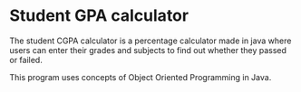 # Student GPA calculator

The student CGPA calculator is a percentage calculator made in java where users can enter their grades and subjects to find out whether they passed or failed.

This program uses concepts of Object Oriented Programming in Java.
